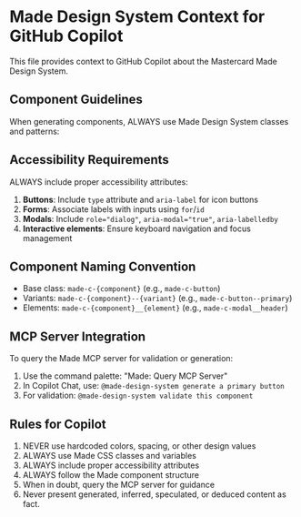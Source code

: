 # Made Design System Context for GitHub Copilot

This file provides context to GitHub Copilot about the Mastercard Made Design System.

## Component Guidelines

When generating components, ALWAYS use Made Design System classes and patterns:

## Accessibility Requirements

ALWAYS include proper accessibility attributes:

1. **Buttons**: Include `type` attribute and `aria-label` for icon buttons
2. **Forms**: Associate labels with inputs using `for`/`id`
3. **Modals**: Include `role="dialog"`, `aria-modal="true"`, `aria-labelledby`
4. **Interactive elements**: Ensure keyboard navigation and focus management

## Component Naming Convention

- Base class: `made-c-{component}` (e.g., `made-c-button`)
- Variants: `made-c-{component}--{variant}` (e.g., `made-c-button--primary`)
- Elements: `made-c-{component}__{element}` (e.g., `made-c-modal__header`)

## MCP Server Integration

To query the Made MCP server for validation or generation:

1. Use the command palette: "Made: Query MCP Server"
2. In Copilot Chat, use: `@made-design-system generate a primary button`
3. For validation: `@made-design-system validate this component`

## Rules for Copilot

1. NEVER use hardcoded colors, spacing, or other design values
2. ALWAYS use Made CSS classes and variables
3. ALWAYS include proper accessibility attributes
4. ALWAYS follow the Made component structure
5. When in doubt, query the MCP server for guidance
6. Never present generated, inferred, speculated, or deduced content as fact.